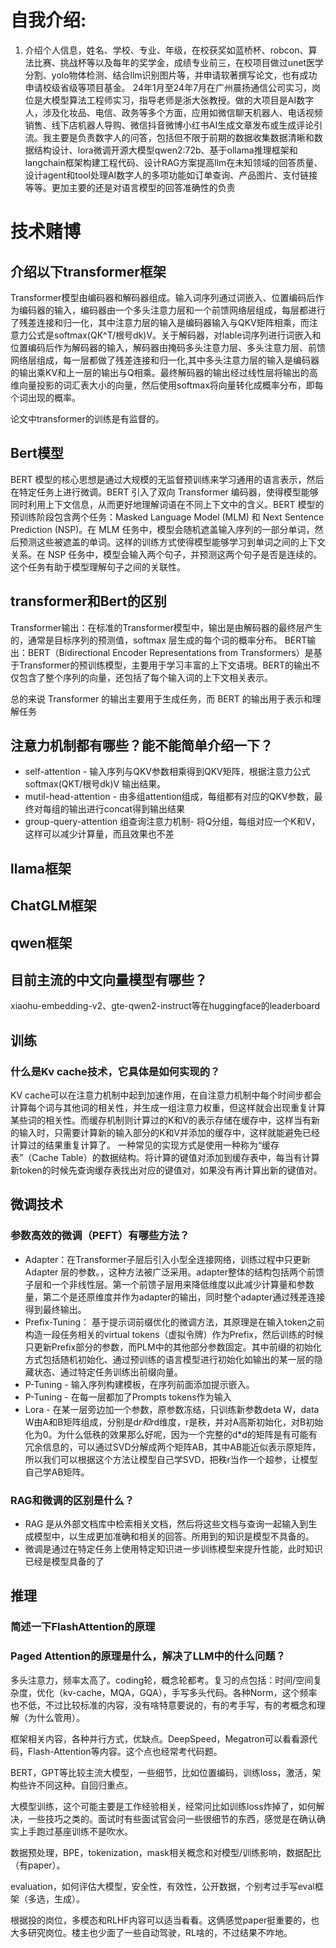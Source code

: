 # 自我介绍:
1. 介绍个人信息，姓名、学校、专业、年级，在校获奖如蓝桥杯、robcon、算法比赛、挑战杯等以及每年的奖学金，成绩专业前三，在校项目做过unet医学分割、yolo物体检测、结合llm识别图片等，并申请软著撰写论文，也有成功申请校级省级等项目基金。
24年1月至24年7月在广州晨扬通信公司实习，岗位是大模型算法工程师实习，指导老师是浙大张教授。做的大项目是AI数字人，涉及化妆品、电信、政务等多个方面，应用如微信聊天机器人、电话视频销售、线下店机器人导购、微信抖音微博小红书AI生成文章发布或生成评论引流。我主要是负责数字人的问答，包括但不限于前期的数据收集数据清晰和数据结构设计、lora微调开源大模型qwen2:72b、基于ollama推理框架和langchain框架构建工程代码、设计RAG方案提高llm在未知领域的回答质量、设计agent和tool处理AI数字人的多项功能如订单查询、产品图片、支付链接等等。更加主要的还是对语言模型的回答准确性的负责

# 技术赌博

## 介绍以下transformer框架

Transformer模型由编码器和解码器组成。输入词序列通过词嵌入、位置编码后作为编码器的输入，编码器由一个多头注意力层和一个前馈网络层组成，每层都进行了残差连接和归一化，其中注意力层的输入是编码器输入与QKV矩阵相乘，而注意力公式是softmax(QK^T/根号dk)V。关于解码器，对lable词序列进行词嵌入和位置编码后作为解码器的输入，解码器由掩码多头注意力层、多头注意力层、前馈网络层组成，每一层都做了残差连接和归一化,其中多头注意力层的输入是编码器的输出乘KV和上一层的输出与Q相乘。最终解码器的输出经过线性层将输出的高维向量投影的词汇表大小的向量，然后使用softmax将向量转化成概率分布，即每个词出现的概率。

论文中transformer的训练是有监督的。

## Bert模型
BERT 模型的核心思想是通过大规模的无监督预训练来学习通用的语言表示，然后在特定任务上进行微调。BERT 引入了双向 Transformer 编码器，使得模型能够同时利用上下文信息，从而更好地理解词语在不同上下文中的含义。BERT 模型的预训练阶段包含两个任务：Masked Language Model (MLM) 和 Next Sentence Prediction (NSP)。在 MLM 任务中，模型会随机遮盖输入序列的一部分单词，然后预测这些被遮盖的单词。这样的训练方式使得模型能够学习到单词之间的上下文关系。在 NSP 任务中，模型会输入两个句子，并预测这两个句子是否是连续的。这个任务有助于模型理解句子之间的关联性。

## transformer和Bert的区别
Transformer输出：在标准的Transformer模型中，输出是由解码器的最终层产生的，通常是目标序列的预测值，softmax 层生成的每个词的概率分布。
BERT输出：BERT（Bidirectional Encoder Representations from Transformers）是基于Transformer的预训练模型，主要用于学习丰富的上下文语境。BERT的输出不仅包含了整个序列的向量，还包括了每个输入词的上下文相关表示。

总的来说 Transformer 的输出主要用于生成任务，而 BERT 的输出用于表示和理解任务

## 注意力机制都有哪些？能不能简单介绍一下？
- self-attention - 输入序列与QKV参数相乘得到QKV矩阵，根据注意力公式softmax(QKT/根号dk)V 输出结果。
- mutil-head-attention - 由多组attention组成，每组都有对应的QKV参数，最终对每组的输出进行concat得到输出结果
- group-query-attention 组查询注意力机制- 将Q分组，每组对应一个K和V，这样可以减少计算量，而且效果也不差

## llama框架

## ChatGLM框架

## qwen框架

## 目前主流的中文向量模型有哪些？
xiaohu-embedding-v2、gte-qwen2-instruct等在huggingface的leaderboard

## 训练
### 什么是Kv cache技术，它具体是如何实现的？
KV cache可以在注意力机制中起到加速作用，在自注意力机制中每个时间步都会计算每个词与其他词的相关性，并生成一组注意力权重，但这样就会出现重复计算某些词的相关性。而缓存机制则计算过的K和V的表示存储在缓存中，这样当有新的输入时，只需要计算新的输入部分的K和V并添加的缓存中，这样就能避免已经计算过的结果重复计算了。
一种常见的实现方式是使用一种称为“缓存表”（Cache Table）的数据结构。将计算的键值对添加到缓存表中，每当有计算新token的时候先查询缓存表找出对应的键值对，如果没有再计算出新的键值对。


## 微调技术
### 参数高效的微调（PEFT）有哪些方法？
- Adapter：在Transformer子层后引入小型全连接网络，训练过程中只更新 Adapter 层的参数。，这种方法被广泛采用。adapter整体的结构包括两个前馈子层和一个非线性层。第一个前馈子层用来降低维度以此减少计算量和参数量，第二个是还原维度并作为adapter的输出，同时整个adapter通过残差连接得到最终输出。
- Prefix-Tuning： 基于提示词前缀优化的微调方法，其原理是在输入token之前构造一段任务相关的virtual tokens（虚拟令牌）作为Prefix，然后训练的时候只更新Prefix部分的参数，而PLM中的其他部分参数固定。其中前缀的初始化方式包括随机初始化、通过预训练的语言模型进行初始化如输出的某一层的隐藏状态、通过特定任务训练出前缀向量。
- P-Tuning - 输入序列构建模板，在序列前面添加提示嵌入。
- P-Tuning - 在每一层都加了Prompts tokens作为输入
- Lora - 在某一层旁边加一个参数，原参数冻结，只训练新参数deta W，data W由A和B矩阵组成，分别是d*r和r*d维度，r是秩，并对A高斯初始化，对B初始化为0。为什么低秩的效果那么好呢，因为一个完整的d*d的矩阵是有可能有冗余信息的，可以通过SVD分解成两个矩阵AB，其中AB能近似表示原矩阵，所以我们可以根据这个方法让模型自己学SVD，把秩r当作一个超参，让模型自己学AB矩阵。

### RAG和微调的区别是什么？
- RAG 是从外部文档库中检索相关文档，然后将这些文档与查询一起输入到生成模型中，以生成更加准确和相关的回答。所用到的知识是模型不具备的。
- 微调是通过在特定任务上使用特定知识进一步训练模型来提升性能，此时知识已经是模型具备的了
### 
## 推理
### 简述一下FlashAttention的原理
### Paged Attention的原理是什么，解决了LLM中的什么问题？


多头注意力，频率太高了。coding轮，概念轮都考。复习的点包括：时间/空间复杂度，优化（kv-cache，MQA，GQA），手写多头代码。各种Norm，这个频率也不低，不过比较标准的内容，没有啥特意要说的，有的考手写，有的考概念和理解（为什么管用）。

框架相关内容，各种并行方式，优缺点。DeepSpeed，Megatron可以看看源代码，Flash-Attention等内容。这个点也经常考代码题。

BERT，GPT等比较主流大模型，一些细节，比如位置编码，训练loss，激活，架构些许不同这种。自回归重点。

大模型训练，这个可能主要是工作经验相关，经常问比如训练loss炸掉了，如何解决，一些技巧之类的。面试时有些面试官会问一些很细节的东西，感觉是在确认确实上手跑过基座训练不是吹水。

数据预处理，BPE，tokenization，mask相关概念和对模型/训练影响，数据配比（有paper）。

evaluation，如何评估大模型，安全性，有效性，公开数据，个别考过手写eval框架（多选，生成）。

根据投的岗位，多模态和RLHF内容可以适当看看。这俩感觉paper挺重要的，也大多研究岗位。楼主也少面了一些自动驾驶，RL啥的，不过结果不咋地。
